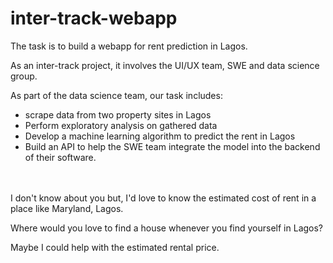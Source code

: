 # inter-track-webapp

The task is to build a webapp for rent prediction in Lagos.

As an inter-track project, it involves the UI/UX team, SWE and data science group.

As part of the data science team, our task includes:
- scrape data from two property sites in Lagos
- Perform exploratory analysis on gathered data
- Develop a machine learning algorithm to predict the rent in Lagos
- Build an API to help the SWE team integrate the model into the backend of their software.

<br><br>
I don't know about you but, I'd love to know the estimated cost of rent in a place like Maryland, Lagos.

Where would you love to find a house whenever you find yourself in Lagos? 

Maybe I could help with the estimated rental price.
